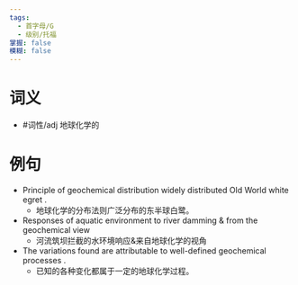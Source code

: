 ```yaml
---
tags:
  - 首字母/G
  - 级别/托福
掌握: false
模糊: false
---
```

# 词义
- #词性/adj  地球化学的
# 例句
- Principle of geochemical distribution widely distributed Old World white egret .
	- 地球化学的分布法则广泛分布的东半球白鹭。
- Responses of aquatic environment to river damming & from the geochemical view
	- 河流筑坝拦截的水环境响应&来自地球化学的视角
- The variations found are attributable to well-defined geochemical processes .
	- 已知的各种变化都属于一定的地球化学过程。
